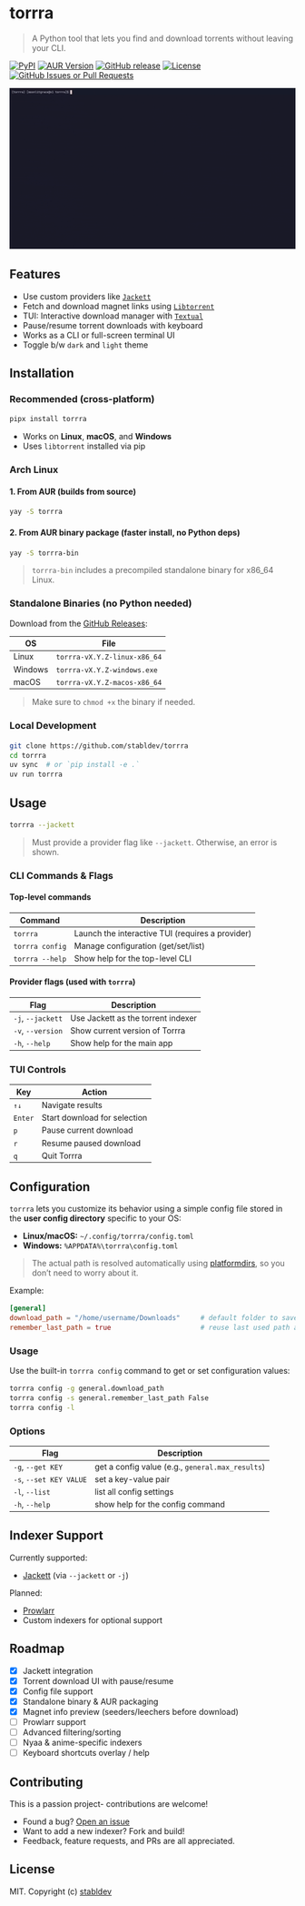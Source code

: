 # torrra

> A Python tool that lets you find and download torrents without leaving your CLI.

[![PyPI](https://img.shields.io/pypi/v/torrra)](https://pypi.org/project/torrra/)
[![AUR Version](https://img.shields.io/aur/version/torrra)](https://aur.archlinux.org/packages/torrra)
[![GitHub release](https://img.shields.io/github/v/release/stabldev/torrra?sort=semver)](https://github.com/stabldev/torrra/releases)
[![License](https://img.shields.io/github/license/stabldev/torrra)](https://github.com/stabldev/torrra/blob/main/LICENSE)
[![GitHub Issues or Pull Requests](https://img.shields.io/github/issues/stabldev/torrra)](https://github.com/stabldev/torrra/issues)

![demo](./docs/demo.gif)

## Features

- Use custom providers like [`Jackett`](https://github.com/Jackett/Jackett)
- Fetch and download magnet links using [`Libtorrent`](https://libtorrent.org/)
- TUI: Interactive download manager with [`Textual`](https://textual.textualize.io/)
- Pause/resume torrent downloads with keyboard
- Works as a CLI or full-screen terminal UI
- Toggle b/w `dark` and `light` theme

## Installation

### Recommended (cross-platform)

```bash
pipx install torrra
```

- Works on **Linux**, **macOS**, and **Windows**
- Uses `libtorrent` installed via pip

### Arch Linux

#### 1. From AUR (builds from source)

```bash
yay -S torrra
```

#### 2. From AUR binary package (faster install, no Python deps)

```bash
yay -S torrra-bin
```

> `torrra-bin` includes a precompiled standalone binary for x86_64 Linux.

### Standalone Binaries (no Python needed)

Download from the [GitHub Releases](https://github.com/stabldev/torrra/releases):

| OS       | File                          |
|----------|-------------------------------|
| Linux    | `torrra-vX.Y.Z-linux-x86_64`  |
| Windows  | `torrra-vX.Y.Z-windows.exe`   |
| macOS    | `torrra-vX.Y.Z-macos-x86_64`  |

> Make sure to `chmod +x` the binary if needed.

### Local Development

```bash
git clone https://github.com/stabldev/torrra
cd torrra
uv sync  # or `pip install -e .`
uv run torrra
```

## Usage

```bash
torrra --jackett
```

> Must provide a provider flag like `--jackett`. Otherwise, an error is shown.

### CLI Commands & Flags

#### Top-level commands

| Command          | Description                                        |
|------------------|----------------------------------------------------|
| `torrra`         | Launch the interactive TUI (requires a provider)   |
| `torrra config`  | Manage configuration (get/set/list)                |
| `torrra --help`  | Show help for the top-level CLI                    |

#### Provider flags (used with `torrra`)

| Flag                  | Description                                |
|-----------------------|--------------------------------------------|
| `-j`, `--jackett`     | Use Jackett as the torrent indexer         |
| `-v`, `--version`     | Show current version of Torrra             |
| `-h`, `--help`        | Show help for the main app                 |

### TUI Controls

| Key  | Action                        |
|------|-------------------------------|
| `↑↓` | Navigate results               |
| `Enter` | Start download for selection     |
| `p`  | Pause current download        |
| `r`  | Resume paused download        |
| `q`  | Quit Torrra                   |

## Configuration

`torrra` lets you customize its behavior using a simple config file stored in the **user config directory** specific to your OS:

- **Linux/macOS:** `~/.config/torrra/config.toml`
- **Windows:** `%APPDATA%\torrra\config.toml`

> The actual path is resolved automatically using [platformdirs](https://pypi.org/project/platformdirs/), so you don’t need to worry about it.

Example:

```toml
[general]
download_path = "/home/username/Downloads"     # default folder to save torrents
remember_last_path = true                      # reuse last used path as default
```

### Usage

Use the built-in `torrra config` command to get or set configuration values:

```bash
torrra config -g general.download_path
torrra config -s general.remember_last_path False
torrra config -l
```

### Options

| Flag                  | Description                                |
|-----------------------|--------------------------------------------|
| `-g`, `--get KEY`     | get a config value (e.g., `general.max_results`) |
| `-s`, `--set KEY VALUE` | set a key-value pair                       |
| `-l`, `--list`        | list all config settings                   |
| `-h`, `--help`        | show help for the config command           |

## Indexer Support

Currently supported:

- [Jackett](https://github.com/Jackett/Jackett) (via `--jackett` or `-j`)

Planned:

- [Prowlarr](https://github.com/Prowlarr/Prowlarr)
- Custom indexers for optional support

## Roadmap

- [x] Jackett integration
- [x] Torrent download UI with pause/resume
- [x] Config file support
- [x] Standalone binary & AUR packaging
- [X] Magnet info preview (seeders/leechers before download)
- [ ] Prowlarr support
- [ ] Advanced filtering/sorting
- [ ] Nyaa & anime-specific indexers
- [ ] Keyboard shortcuts overlay / help

## Contributing

This is a passion project- contributions are welcome!

- Found a bug? [Open an issue](https://github.com/stabldev/torrra/issues)
- Want to add a new indexer? Fork and build!
- Feedback, feature requests, and PRs are all appreciated.

## License

MIT. Copyright (c) [stabldev](https://github.com/stabldev)

